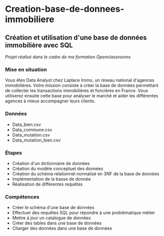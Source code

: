 # Creation-base-de-donnees-immobiliere
## Création et utilisation d'une base de données immobilière avec SQL

*Projet réalisé dans le cadre de ma formation Openclassrooms*  
### Mise en situation
Vous êtes Data Analyst chez Laplace Immo, un réseau national d'agences immobilières. Votre mission consiste à créer la base de données permettant de collecter les transactions immobilières et foncières en France. Vous utiliserez ensuite cette base pour analyser le marché et aider les différentes agences à mieux accompagner leurs clients.

### Données
* Data_bien.csv
* Data_commune.csv
* Data_mutation.csv
* Data_mutation_bien.csv

### Étapes
* Création d'un dictionnaire de données
* Création du modèle conceptuel des données
* Création du schéma relationnel normalisé en 3NF de la base de données
* Implémentation de la basse de donnée
* Réalisation de différentes requêtes

### Compétences
* Créer le schéma d'une base de données
* Effectuer des requêtes SQL pour répondre à une problématique métier
* Mettre à jour un catalogue de données
* Créer des tables dans une base de données
* Charger des données dans une base de données
